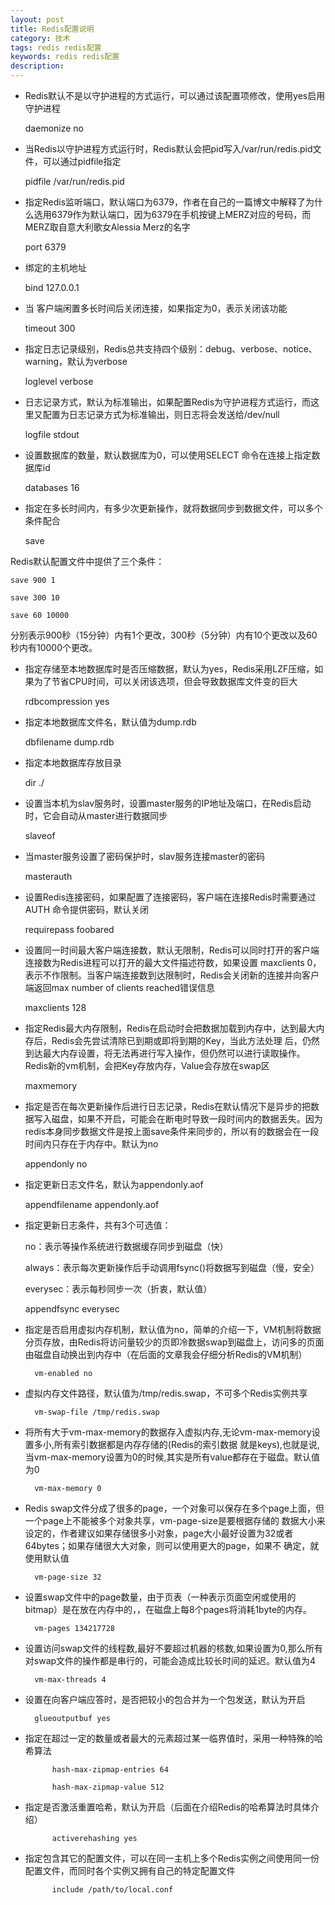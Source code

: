 ```yaml
---
layout: post
title: Redis配置说明
category: 技术
tags: redis redis配置
keywords: redis redis配置
description: 
---
```


- Redis默认不是以守护进程的方式运行，可以通过该配置项修改，使用yes启用守护进程
	
	daemonize no

- 当Redis以守护进程方式运行时，Redis默认会把pid写入/var/run/redis.pid文件，可以通过pidfile指定
	
	pidfile /var/run/redis.pid

- 指定Redis监听端口，默认端口为6379，作者在自己的一篇博文中解释了为什么选用6379作为默认端口，因为6379在手机按键上MERZ对应的号码，而MERZ取自意大利歌女Alessia Merz的名字

	port 6379

- 绑定的主机地址

	bind 127.0.0.1

- 当 客户端闲置多长时间后关闭连接，如果指定为0，表示关闭该功能

	timeout 300

- 指定日志记录级别，Redis总共支持四个级别：debug、verbose、notice、warning，默认为verbose

	loglevel verbose

- 日志记录方式，默认为标准输出，如果配置Redis为守护进程方式运行，而这里又配置为日志记录方式为标准输出，则日志将会发送给/dev/null

	logfile stdout

- 设置数据库的数量，默认数据库为0，可以使用SELECT <dbid>命令在连接上指定数据库id

	databases 16

- 指定在多长时间内，有多少次更新操作，就将数据同步到数据文件，可以多个条件配合

	save <seconds> <changes>

Redis默认配置文件中提供了三个条件：

	save 900 1

	save 300 10

	save 60 10000

分别表示900秒（15分钟）内有1个更改，300秒（5分钟）内有10个更改以及60秒内有10000个更改。

- 指定存储至本地数据库时是否压缩数据，默认为yes，Redis采用LZF压缩，如果为了节省CPU时间，可以关闭该选项，但会导致数据库文件变的巨大

	rdbcompression yes

- 指定本地数据库文件名，默认值为dump.rdb

	dbfilename dump.rdb

- 指定本地数据库存放目录

	dir ./

- 设置当本机为slav服务时，设置master服务的IP地址及端口，在Redis启动时，它会自动从master进行数据同步

	slaveof <masterip> <masterport>

- 当master服务设置了密码保护时，slav服务连接master的密码

	masterauth <master-password>

- 设置Redis连接密码，如果配置了连接密码，客户端在连接Redis时需要通过AUTH <password>命令提供密码，默认关闭

	requirepass foobared

- 设置同一时间最大客户端连接数，默认无限制，Redis可以同时打开的客户端连接数为Redis进程可以打开的最大文件描述符数，如果设置 maxclients 0，表示不作限制。当客户端连接数到达限制时，Redis会关闭新的连接并向客户端返回max number of clients reached错误信息

	maxclients 128

- 指定Redis最大内存限制，Redis在启动时会把数据加载到内存中，达到最大内存后，Redis会先尝试清除已到期或即将到期的Key，当此方法处理 后，仍然到达最大内存设置，将无法再进行写入操作，但仍然可以进行读取操作。Redis新的vm机制，会把Key存放内存，Value会存放在swap区

	maxmemory <bytes>

- 指定是否在每次更新操作后进行日志记录，Redis在默认情况下是异步的把数据写入磁盘，如果不开启，可能会在断电时导致一段时间内的数据丢失。因为 redis本身同步数据文件是按上面save条件来同步的，所以有的数据会在一段时间内只存在于内存中。默认为no

	appendonly no

- 指定更新日志文件名，默认为appendonly.aof

	appendfilename appendonly.aof

- 指定更新日志条件，共有3个可选值： 

    no：表示等操作系统进行数据缓存同步到磁盘（快） 
    
    always：表示每次更新操作后手动调用fsync()将数据写到磁盘（慢，安全） 
    
    everysec：表示每秒同步一次（折衷，默认值）

	appendfsync everysec

 

- 指定是否启用虚拟内存机制，默认值为no，简单的介绍一下，VM机制将数据分页存放，由Redis将访问量较少的页即冷数据swap到磁盘上，访问多的页面由磁盘自动换出到内存中（在后面的文章我会仔细分析Redis的VM机制）

		vm-enabled no

- 虚拟内存文件路径，默认值为/tmp/redis.swap，不可多个Redis实例共享

		vm-swap-file /tmp/redis.swap

- 将所有大于vm-max-memory的数据存入虚拟内存,无论vm-max-memory设置多小,所有索引数据都是内存存储的(Redis的索引数据 就是keys),也就是说,当vm-max-memory设置为0的时候,其实是所有value都存在于磁盘。默认值为0

		vm-max-memory 0

- Redis swap文件分成了很多的page，一个对象可以保存在多个page上面，但一个page上不能被多个对象共享，vm-page-size是要根据存储的 数据大小来设定的，作者建议如果存储很多小对象，page大小最好设置为32或者64bytes；如果存储很大大对象，则可以使用更大的page，如果不 确定，就使用默认值

		vm-page-size 32

- 设置swap文件中的page数量，由于页表（一种表示页面空闲或使用的bitmap）是在放在内存中的，，在磁盘上每8个pages将消耗1byte的内存。

		vm-pages 134217728

- 设置访问swap文件的线程数,最好不要超过机器的核数,如果设置为0,那么所有对swap文件的操作都是串行的，可能会造成比较长时间的延迟。默认值为4

		vm-max-threads 4

- 设置在向客户端应答时，是否把较小的包合并为一个包发送，默认为开启
	
		glueoutputbuf yes
	

- 指定在超过一定的数量或者最大的元素超过某一临界值时，采用一种特殊的哈希算法

    		hash-max-zipmap-entries 64

    		hash-max-zipmap-value 512

- 指定是否激活重置哈希，默认为开启（后面在介绍Redis的哈希算法时具体介绍）

    		activerehashing yes

- 指定包含其它的配置文件，可以在同一主机上多个Redis实例之间使用同一份配置文件，而同时各个实例又拥有自己的特定配置文件

    		include /path/to/local.conf
